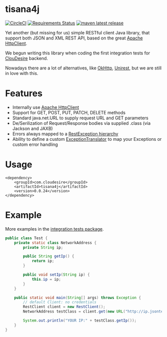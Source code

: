 tisana4j
========

[![CircleCI](https://circleci.com/gh/ClouDesire/tisana4j.svg?style=svg)](https://circleci.com/gh/ClouDesire/tisana4j)
[![Requirements Status](https://requires.io/github/ClouDesire/tisana4j/requirements.svg?branch=master)](https://requires.io/github/ClouDesire/tisana4j/requirements/?branch=master)
[![maven latest release](https://img.shields.io/maven-central/v/com.cloudesire/tisana4j.svg)](http://mvnrepository.com/artifact/com.cloudesire/tisana4j)


Yet another (but missing for us) simple RESTful client Java library, that support both JSON and XML REST API, based on the great [Apache HttpClient](https://hc.apache.org/httpcomponents-client-ga/index.html).

We begun writing this library when coding the first integration tests for [ClouDesire](https://cloudesire.com) backend.

Nowadays there are a lot of alternatives, like [OkHttp](http://square.github.io/okhttp/), [Unirest](http://unirest.io/java.html), but we are still in love with this.

Features
========

* Internally use [Apache HttpClient](http://hc.apache.org/httpcomponents-client-4.3.x/index.html)
* Support for GET, POST, PUT, PATCH, DELETE methods
* Standard java.net.URL to supply request URL and GET parameters
* De/Serilization of Request/Response bodies via supplied .class (via Jackson and JAXB)
* Errors always mapped to a [RestException hierarchy](https://github.com/ClouDesire/tisana4j/tree/master/src/main/java/com/cloudesire/tisana4j/exceptions)
* Ability to define a custom [ExceptionTranslator](https://github.com/ClouDesire/tisana4j/blob/master/src/main/java/com/cloudesire/tisana4j/ExceptionTranslator.java) to map your Exceptions or custom error handling

Usage
=====

```
<dependency>
    <groupId>com.cloudesire</groupId>
    <artifactId>tisana4j</artifactId>
    <version>0.0.24</version>
</dependency>
```

Example
=======

More examples in the [integration tests package](https://github.com/ClouDesire/tisana4j/tree/master/src/test/java/com/cloudesire/tisana4j/test/integration).

```java
public class Test {
	private static class NetworkAddress {
		private String ip;

		public String getIp() {
			return ip;
		}

		public void setIp(String ip) {
			this.ip = ip;
		}
	}

	public static void main(String[] args) throws Exception {
		// default Client: no credentials
		RestClient client = new RestClient();
		NetworkAddress testClass = client.get(new URL("http://ip.jsontest.com/"), NetworkAddress.class);

		System.out.println("YOUR IP:" + testClass.getIp());
	}
}
```
